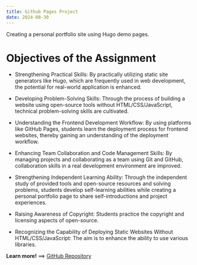 ```yaml
---
title: Github Pages Project
date: 2024-08-30
---
```


Creating a personal portfolio site using Hugo demo pages.

<!--more-->

# Objectives of the Assignment
- Strengthening Practical Skills: By practically utilizing static site generators like Hugo, which are frequently used in web development, the potential for real-world application is enhanced.

- Developing Problem-Solving Skills: Through the process of building a website using open-source tools without HTML/CSS/JavaScript, technical problem-solving skills are cultivated.

- Understanding the Frontend Development Workflow: By using platforms like GitHub Pages, students learn the deployment process for frontend websites, thereby gaining an understanding of the deployment workflow.

- Enhancing Team Collaboration and Code Management Skills: By managing projects and collaborating as a team using Git and GitHub, collaboration skills in a real development environment are improved.

- Strengthening Independent Learning Ability: Through the independent study of provided tools and open-source resources and solving problems, students develop self-learning abilities while creating a personal portfolio page to share self-introductions and project experiences.

- Raising Awareness of Copyright: Students practice the copyright and licensing aspects of open-source.

- Recognizing the Capability of Deploying Static Websites Without HTML/CSS/JavaScript: The aim is to enhance the ability to use various libraries.
  
**Learn more!** ==> [GitHub Repository](https://github.com/chanwoo184/chanwoo184.github.io)
